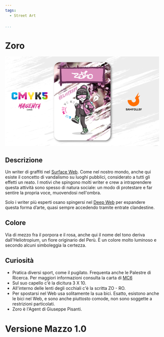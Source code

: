 ```yaml
---
tags:
  - Street Art

...
```


# Zoro

![zoro](../eg/M/zoro.jpg)

## Descrizione

Un writer di graffiti nel [Surface Web](../Remix/deep.md). Come nel nostro mondo, anche qui esiste il concetto di vandalismo su luoghi pubblici, considerato a tutti gli effetti un reato. I motivi che spingono molti writer e crew a intraprendere questa attività sono spesso di natura sociale: un modo di protestare e far sentire la propria voce, muovendosi nell'ombra.

Solo i writer più esperti osano spingersi nel [Deep Web](../Remix/deep.md) per espandere questa forma d’arte, quasi sempre accedendo tramite entrate clandestine.

## Colore

Via di mezzo fra il porpora e il rosa, anche qui il nome del tono deriva dall'Heliotropium, un fiore originario del Perù. È un colore molto luminoso e secondo alcuni simboleggia la certezza.

## Curiosità

- Pratica diversi sport, come il pugilato. Frequenta anche le Palestre di Ricerca. Per maggiori informazioni consulta la carta di [MC6](../Giallo/mc6.md)
- Sul suo capello c'è la dicitura 3 X 10.
- All'interno delle lenti degli occhiali c'è la scritta ZO - RO.
- Per spostarsi nel Web usa solitamente la sua bici. Esatto, esistono anche le bici nel Web, e sono anche piuttosto comode, non sono soggette a restrizioni particolati.
- Zoro è l'Agent di Giuseppe Pisanti.

# Versione Mazzo 1.0